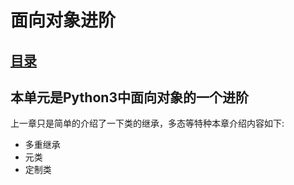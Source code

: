 # 面向对象进阶
## [目录](./summary.md)
## 本单元是Python3中面向对象的一个进阶

上一章只是简单的介绍了一下类的继承，多态等特种本章介绍内容如下:

- 多重继承
- 元类
- 定制类
